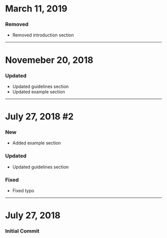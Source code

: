 # March 11, 2019

### Removed
- Removed introduction section


-----


# Novemeber 20, 2018

### Updated
- Updated guidelines section
- Updated example section


-----


# July 27, 2018 #2

### New
- Added example section

### Updated
- Updated guidelines section

### Fixed
- Fixed typo


-----


# July 27, 2018

### Initial Commit
